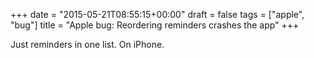 +++
date = "2015-05-21T08:55:15+00:00"
draft = false
tags = ["apple", "bug"]
title = "Apple bug: Reordering reminders crashes the app"
+++
<p>Just reminders in one list. On iPhone.</p>
